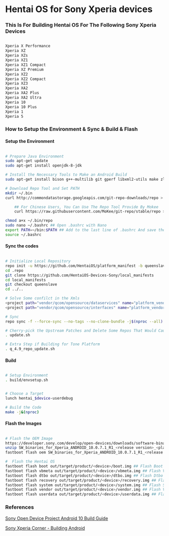 # Hentai OS for Sony Xperia devices

### This Is For Building Hentai OS For The Following Sony Xperia Devices

```bash

Xperia X Performance
Xperia XZ
Xperia XZs
Xperia XZ1
Xperia XZ1 Compact
Xperia XZ Premium
Xperia XZ2
Xperia XZ2 Compact
Xperia XZ3
Xperia XA2
Xperia XA2 Plus
Xperia XA2 Ultra
Xperia 10
Xperia 10 Plus
Xperia 1
Xperia 5

```

### How to Setup the Environment & Sync & Build & Flash

#### Setup the Environment

````bash

# Prepare Java Environment
sudo apt-get update
sudo apt-get install openjdk-8-jdk

# Install the Necessary Tools to Make an Android Build
sudo apt-get install bison g++-multilib git gperf libxml2-utils make zlib1g-dev zip liblz4-tool libncurses5 libssl-dev bc flex

# Download Repo Tool and Set PATH
mkdir ~/.bin
curl http://commondatastorage.googleapis.com/git-repo-downloads/repo > ~/.bin/repo

    ## For Chinese Users, You Can Use The Repo Tool Provide By Mokee
    curl https://raw.githubusercontent.com/MoKee/git-repo/stable/repo > ~/.bin/repo

chmod a+x ~/.bin/repo
sudo nano ~/.bashrc ## Open .bashrc with Nano
export PATH=~/bin:$PATH ## Add to the last line of .bashrc And save the file
source ~/.bashrc

````

#### Sync the codes

```bash

# Initialize Local Repository
repo init -u https://github.com/HentaiOS/platform_manifest -b queenslave
cd .repo
git clone https://github.com/HentaiOS-Devices-Sony/local_manifests
cd local_manifests
git checkout queenslave
cd ../..

# Solve Some confilct in the Xmls
<project path="vendor/qcom/opensource/dataservices" name="platform_vendor_qcom_opensource_dataservices" groups="vendor" remote="github/hentaiOS" /> ## Delete This Line in .repo/manifests/snippets/hentai.xml
<project path="vendor/qcom/opensource/interfaces" name="platform_vendor_qcom_opensource_interfaces" groups="vendor" remote="github/hentaiOS" /> ## Delete This Line in .repo/manifests/snippets/hentai.xml

# Sync
repo sync -f --force-sync --no-tags --no-clone-bundle -j$(nproc --all)

# Cherry-pick the Upstream Patches and Delete Some Repos That Would Cause Build Conflict
. update.sh

# Extra Step if Building for Tone Platform
. q_4.9_repo_update.sh

```

#### Build

````bash

# Setup Environment
. build/envsetup.sh


# Choose a Target
lunch hentai_$device-userdebug

# Build the Code
make -j&(nproc)

````

#### Flash the Images

````bash

# Flash the OEM Image
https://developer.sony.com/develop/open-devices/downloads/software-binaries ## Download the OEM Image for Your Device Here
unzip SW_binaries_for_Xperia_ANDROID_10.0.7.1_R1_<release version>_<platform>.zip ## Unzip the OEM Image
fastboot flash oem SW_binaries_for_Xperia_ANDROID_10.0.7.1_R1_<release version>_<platform>.img ## Flash the Image

#  Flash the Hentai OS
fastboot flash boot out/target/product/<device>/boot.img ## Flash Boot
fastboot flash vbmeta out/target/product/<device>/vbmeta.img ## Flash Vbmeta
fastboot flash dtbo out/target/product/<device>/dtbo.img ## Flash Dtbo
fastboot flash recovery out/target/product/<device>/recovery.img ## Flash Recovery
fastboot flash system out/target/product/<device>/system.img ## Flash System
fastboot flash vendor out/target/product/<device>/vendor.img ## Flash Vendor
fastboot flash userdata out/target/product/<device>/userdata.img ## Flash Userdata

````

### References
<a href="https://developer.sony.com/develop/open-devices/guides/aosp-build-instructions/build-aosp-android-android-10-0-0">Sony Open Device Project Android 10 Build Guide</a>

<a href="https://sx.ix5.org/info/building-android/">Sony Xperia Corner - Building Android</a>
